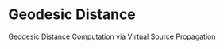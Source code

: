 # Geodesic Distance

[Geodesic Distance Computation via Virtual Source Propagation](https://www.graphics.rwth-aachen.de/media/papers/334/geodesic-source-propagation.pdf)

